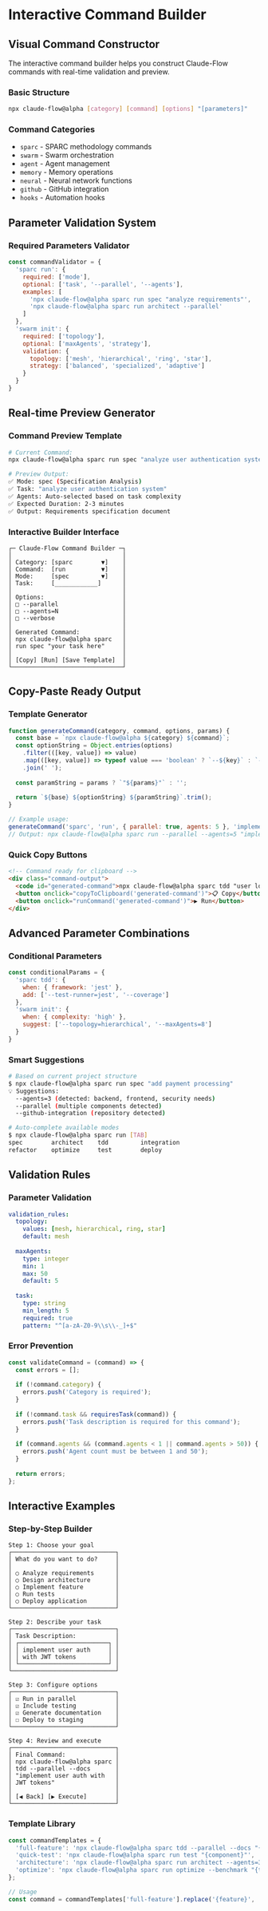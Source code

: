 # Interactive Command Builder

## Visual Command Constructor

The interactive command builder helps you construct Claude-Flow commands with real-time validation and preview.

### Basic Structure
```bash
npx claude-flow@alpha [category] [command] [options] "[parameters]"
```

### Command Categories
- `sparc` - SPARC methodology commands
- `swarm` - Swarm orchestration
- `agent` - Agent management
- `memory` - Memory operations
- `neural` - Neural network functions
- `github` - GitHub integration
- `hooks` - Automation hooks

## Parameter Validation System

### Required Parameters Validator
```javascript
const commandValidator = {
  'sparc run': {
    required: ['mode'],
    optional: ['task', '--parallel', '--agents'],
    examples: [
      'npx claude-flow@alpha sparc run spec "analyze requirements"',
      'npx claude-flow@alpha sparc run architect --parallel'
    ]
  },
  'swarm init': {
    required: ['topology'],
    optional: ['maxAgents', 'strategy'],
    validation: {
      topology: ['mesh', 'hierarchical', 'ring', 'star'],
      strategy: ['balanced', 'specialized', 'adaptive']
    }
  }
}
```

## Real-time Preview Generator

### Command Preview Template
```bash
# Current Command:
npx claude-flow@alpha sparc run spec "analyze user authentication system"

# Preview Output:
✅ Mode: spec (Specification Analysis)
✅ Task: "analyze user authentication system"
✅ Agents: Auto-selected based on task complexity
✅ Expected Duration: 2-3 minutes
✅ Output: Requirements specification document
```

### Interactive Builder Interface
```
┌─ Claude-Flow Command Builder ─┐
│                               │
│ Category: [sparc        ▼]    │
│ Command:  [run          ▼]    │
│ Mode:     [spec         ▼]    │
│ Task:     [____________]      │
│                               │
│ Options:                      │
│ □ --parallel                  │
│ □ --agents=N                  │
│ □ --verbose                   │
│                               │
│ Generated Command:            │
│ npx claude-flow@alpha sparc   │
│ run spec "your task here"     │
│                               │
│ [Copy] [Run] [Save Template]  │
└───────────────────────────────┘
```

## Copy-Paste Ready Output

### Template Generator
```javascript
function generateCommand(category, command, options, params) {
  const base = `npx claude-flow@alpha ${category} ${command}`;
  const optionString = Object.entries(options)
    .filter(([key, value]) => value)
    .map(([key, value]) => typeof value === 'boolean' ? `--${key}` : `--${key}=${value}`)
    .join(' ');
  
  const paramString = params ? `"${params}"` : '';
  
  return `${base} ${optionString} ${paramString}`.trim();
}

// Example usage:
generateCommand('sparc', 'run', { parallel: true, agents: 5 }, 'implement auth system');
// Output: npx claude-flow@alpha sparc run --parallel --agents=5 "implement auth system"
```

### Quick Copy Buttons
```html
<!-- Command ready for clipboard -->
<div class="command-output">
  <code id="generated-command">npx claude-flow@alpha sparc tdd "user login feature"</code>
  <button onclick="copyToClipboard('generated-command')">📋 Copy</button>
  <button onclick="runCommand('generated-command')">▶️ Run</button>
</div>
```

## Advanced Parameter Combinations

### Conditional Parameters
```javascript
const conditionalParams = {
  'sparc tdd': {
    when: { framework: 'jest' },
    add: ['--test-runner=jest', '--coverage']
  },
  'swarm init': {
    when: { complexity: 'high' },
    suggest: ['--topology=hierarchical', '--maxAgents=8']
  }
}
```

### Smart Suggestions
```bash
# Based on current project structure
$ npx claude-flow@alpha sparc run spec "add payment processing"
💡 Suggestions:
  --agents=3 (detected: backend, frontend, security needs)
  --parallel (multiple components detected)
  --github-integration (repository detected)

# Auto-complete available modes
$ npx claude-flow@alpha sparc run [TAB]
spec        architect    tdd         integration
refactor    optimize     test        deploy
```

## Validation Rules

### Parameter Validation
```yaml
validation_rules:
  topology:
    values: [mesh, hierarchical, ring, star]
    default: mesh
    
  maxAgents:
    type: integer
    min: 1
    max: 50
    default: 5
    
  task:
    type: string
    min_length: 5
    required: true
    pattern: "^[a-zA-Z0-9\\s\\-_]+$"
```

### Error Prevention
```javascript
const validateCommand = (command) => {
  const errors = [];
  
  if (!command.category) {
    errors.push('Category is required');
  }
  
  if (!command.task && requiresTask(command)) {
    errors.push('Task description is required for this command');
  }
  
  if (command.agents && (command.agents < 1 || command.agents > 50)) {
    errors.push('Agent count must be between 1 and 50');
  }
  
  return errors;
};
```

## Interactive Examples

### Step-by-Step Builder
```
Step 1: Choose your goal
┌─────────────────────────────┐
│ What do you want to do?     │
│                             │
│ ○ Analyze requirements      │
│ ○ Design architecture       │
│ ○ Implement feature         │
│ ○ Run tests                 │
│ ○ Deploy application        │
└─────────────────────────────┘

Step 2: Describe your task
┌─────────────────────────────┐
│ Task Description:           │
│ ┌─────────────────────────┐ │
│ │ implement user auth     │ │
│ │ with JWT tokens         │ │
│ └─────────────────────────┘ │
└─────────────────────────────┘

Step 3: Configure options
┌─────────────────────────────┐
│ ☑ Run in parallel           │
│ ☑ Include testing           │
│ ☑ Generate documentation    │
│ ☐ Deploy to staging         │
└─────────────────────────────┘

Step 4: Review and execute
┌─────────────────────────────┐
│ Final Command:              │
│ npx claude-flow@alpha sparc │
│ tdd --parallel --docs       │
│ "implement user auth with   │
│ JWT tokens"                 │
│                             │
│ [◀ Back] [▶ Execute]        │
└─────────────────────────────┘
```

### Template Library
```javascript
const commandTemplates = {
  'full-feature': 'npx claude-flow@alpha sparc tdd --parallel --docs "{feature}"',
  'quick-test': 'npx claude-flow@alpha sparc run test "{component}"',
  'architecture': 'npx claude-flow@alpha sparc run architect --agents=3 "{system}"',
  'optimize': 'npx claude-flow@alpha sparc run optimize --benchmark "{target}"'
};

// Usage
const command = commandTemplates['full-feature'].replace('{feature}', 'payment system');
```